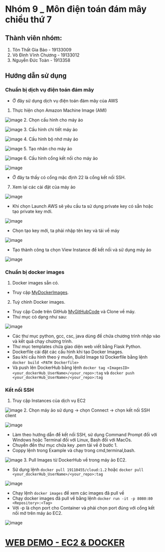 # Nhóm 9 _ Môn điện toán đám mây chiều thứ 7
## Thành viên nhóm:
1. Tôn Thất Gia Bảo - 19133009
2. Võ Đình Vĩnh Chương - 19133012
3. Nguyễn Đức Toàn - 1913358
## Hướng dẫn sử dụng
### Chuẩn bị dịch vụ điện toán đám mây
* Ở đây sử dụng dịch vụ điện toán đám mây của AWS
1. Thực hiện chọn Amazon Machine Image (AMI)

![image](https://user-images.githubusercontent.com/69313033/147343129-23a07ca5-43af-49aa-8fc5-fb9d39e24442.png)
2. Chọn cấu hình cho máy ảo 

![image](https://user-images.githubusercontent.com/69313033/147343518-18d78fe6-9bd9-4cc7-8966-fc7a2888a591.png)
3. Cấu hình chi tiết máy ảo

![image](https://user-images.githubusercontent.com/69313033/147343655-c8978211-c285-4948-86c4-2bf7b1747fcf.png)
4. Cấu hình bộ nhớ máy ảo

![image](https://user-images.githubusercontent.com/69313033/147343771-7ac49331-d401-4a18-ae40-22356bf1689a.png)
5. Tạo nhãn cho máy ảo

![image](https://user-images.githubusercontent.com/69313033/147343818-3b3cd80a-e700-4523-a206-670493e9e03d.png)
6. Cấu hình cổng kết nối cho máy ảo

![image](https://user-images.githubusercontent.com/69313033/147343862-6aafcc68-6abc-4950-a1b9-6c0be9b2a322.png)
- Ở đây ta thấy có cổng mặc định 22 là cổng kết nối SSH.
7. Xem lại các cài đặt của máy ảo 

![image](https://user-images.githubusercontent.com/69313033/147343962-034e590b-e608-4500-90ba-a2d4ed8477a8.png)
- Khi chọn Launch AWS sẽ yêu cầu ta sử dụng private key có sẵn hoặc tạo private key mới.

![image](https://user-images.githubusercontent.com/69313033/147344083-fa790fdf-06d5-4f3f-aa21-0a9bcaf44759.png)
- Chọn tạo key mới, ta phải nhập tên key và tải về máy

![image](https://user-images.githubusercontent.com/69313033/147344258-e533117a-87ef-41d2-8021-493a1dcc2035.png)
- Tạo thành công ta chọn View Instance để kết nối và sử dụng máy ảo

![image](https://user-images.githubusercontent.com/69313033/147344377-bd1fb62a-3abd-4952-8695-11d9321e9541.png)
### Chuẩn bị docker images
1. Docker images sẵn có.
+ Truy cập [MyDockerImages](https://hub.docker.com/r/19110455/cloud/tags). 
2. Tuỳ chỉnh Docker images.
+ Truy cập Code trên GitHub [MyGitHubCode](https://github.com/fongto2811/nhom9_cloud) và Clone về máy.
+ Thư mục có dạng như sau:

![image](https://user-images.githubusercontent.com/69313033/147349861-c3e5309b-ca2f-4949-b1d8-979fef155931.png)
- Các thư mục python, gcc, csc, java dùng để chứa chương trình nhập vào và kết quả chạy chương trình.
- Thư mục templates chứa giao diện web viết bằng Flask Python.
- Dockerfile cài đặt các cấu hình khi tạo Docker Images.
- Sau khi cấu hình theo ý muốn, Build Image từ Dockerfile bằng lệnh `docker build <PATH Dockerfile>`
- Và push lên DockerHub bằng lệnh `docker tag <ImagesID> <your_dockerHub_UserName>/<your_repo>:tag` và `docker push <your_dockerHub_UserName>/<your_repo>:tag`
### Kết nối SSH
1. Truy cập Instances của dịch vụ EC2

![image](https://user-images.githubusercontent.com/69313033/147345937-6b82294c-8ce2-4456-893e-416d7cc70fec.png)
2. Chọn máy ảo sử dụng -> chọn Connect -> chọn kết nối SSH client

![image](https://user-images.githubusercontent.com/69313033/147346251-e603e559-b2e5-4639-b63a-ee5723b3a667.png)
- Làm theo hướng dẫn để kết nối SSH, sử dụng Command Prompt đối với Windows hoặc Terminal đối với Linux, Bash đối với MacOs.
- Chuyển đến thư mục chứa key <ten>.pem tải về ở bước 1.
- Coppy lệnh trong Example và chạy trong cmd,terminal,bash.

![image](https://user-images.githubusercontent.com/69313033/147347148-56ef3af2-fec3-4ffa-9444-39389e02b8b0.png)
3. Pull Images từ DockerHub về trong máy ảo EC2.
- Sử dụng lệnh `docker pull 19110455/cloud:1.2` hoặc `docker pull <your_dockerHub_UserName>/<your_repo>:tag`
 
![image](https://user-images.githubusercontent.com/69313033/147351115-b9f98b16-2ab7-4d62-9a89-2606468e570c.png)
- Chạy lệnh `docker images` để xem các images đã pull về 
- Chạy docker images đã pull về bằng lệnh `docker run -it -p 8080:80 <Repository>:<Tag>`
- Với -p là chọn port cho Container và phải chọn port đúng với cổng kết nối mở trên máy ảo EC2.
 
![image](https://user-images.githubusercontent.com/69313033/147351625-fb72975c-684e-4028-bc47-abdc0afdbb9d.png)

# [WEB DEMO - EC2 & DOCKER](http://ec2-54-210-84-211.compute-1.amazonaws.com:8080/)
